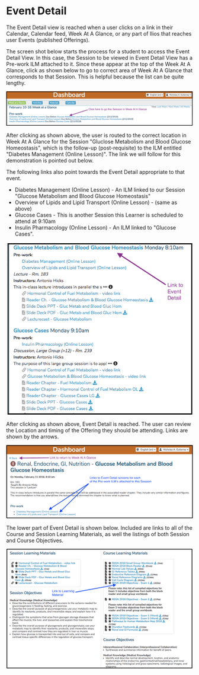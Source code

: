 # Event Detail

The Event Detail view is reached when a user clicks on a link in their Calendar, Calendar feed, Week At A Glance, or any part of Ilios that reaches user Events \(published Offerings\).

The screen shot below starts the process for a student to access the Event Detail View. In this case, the Session to be viewed in Event Detail View has a Pre-work ILM attached to it. Since these appear at the top of the Week At A Glance, click as shown below to go to correct area of Week At A Glance that corresponds to that Session. This is helpful because the list can be quite lengthy.

![](../.gitbook/assets/image%20%289%29.png)

After clicking as shown above, the user is routed to the correct location in Week At A Glance for the Session "Gluclose Metabolism and Blood Glucose Homeostasis", which is the follow-up \(post-requisite\) to the ILM entitled "Diabetes Management \(Online Lesson\)". The link we will follow for this demonstration is pointed out below. 

The following links also point towards the Event Detail appropriate to that event.

* Diabetes Management \(Online Lesson\) - An ILM linked to our Session "Glucose Metabolism and Blood Glucose Homeostasis"
* Overview of Lipids and Lipid Transport \(Online Lesson\) - \(same as above\)
* Glucose Cases - This is another Session this Learner is scheduled to attend at 9:10am
* Insulin Pharmacology \(Online Lesson\) - An ILM linked to "Glucose Cases".

![](../.gitbook/assets/image%20%285%29.png)

After clicking as shown above, Event Detail is reached. The user can review the Location and timing of the Offering they should be attending. Links are shown by the arrows. 

![Event Detail - Upper](../.gitbook/assets/image%20%286%29.png)

The lower part of Event Detail is shown below. Included are links to all of the Course and Session Learning Materials, as well the listings of both Session and Course Objectives.

![Event Detail - Lower](../.gitbook/assets/image%20%288%29.png)



